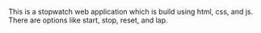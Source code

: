 This is a stopwatch web application which is build using html, css, and js. There are options like start, stop, reset, and lap.
